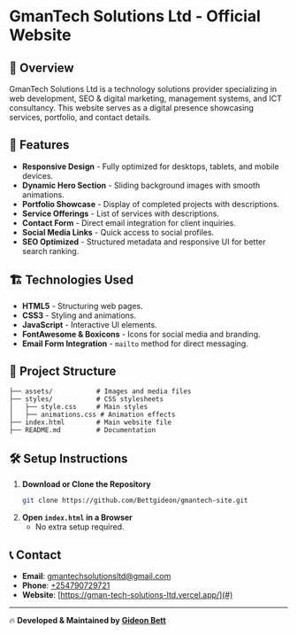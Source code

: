 # GmanTech Solutions Ltd - Official Website

## 🚀 Overview
GmanTech Solutions Ltd is a technology solutions provider specializing in web development, SEO & digital marketing, management systems, and ICT consultancy. This website serves as a digital presence showcasing services, portfolio, and contact details.

## 📌 Features
- **Responsive Design** - Fully optimized for desktops, tablets, and mobile devices.
- **Dynamic Hero Section** - Sliding background images with smooth animations.
- **Portfolio Showcase** - Display of completed projects with descriptions.
- **Service Offerings** - List of services with descriptions.
- **Contact Form** - Direct email integration for client inquiries.
- **Social Media Links** - Quick access to social profiles.
- **SEO Optimized** - Structured metadata and responsive UI for better search ranking.

## 🏗️ Technologies Used
- **HTML5** - Structuring web pages.
- **CSS3** - Styling and animations.
- **JavaScript** - Interactive UI elements.
- **FontAwesome & Boxicons** - Icons for social media and branding.
- **Email Form Integration** - `mailto` method for direct messaging.

## 📂 Project Structure
```
├── assets/           # Images and media files
├── styles/           # CSS stylesheets
│   ├── style.css     # Main styles
│   ├── animations.css # Animation effects
├── index.html        # Main website file
├── README.md         # Documentation
```

## 🛠️ Setup Instructions
1. **Download or Clone the Repository**
   ```bash
   git clone https://github.com/Bettgideon/gmantech-site.git
   ```
2. **Open `index.html` in a Browser**
   - No extra setup required.

## 📞 Contact
- **Email**: [gmantechsolutionsltd@gmail.com](mailto:gmantechsolutionsltd@gmail.com)
- **Phone**: [+254790729721](tel:+254790729721)
- **Website**: [https://gman-tech-solutions-ltd.vercel.app/](#)

---
🔥 **Developed & Maintained by [Gideon Bett](https://bettgideon-github-io.vercel.app/)**
